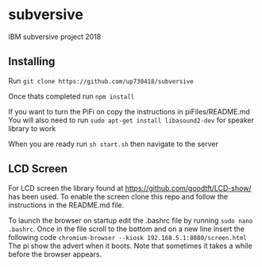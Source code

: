 # subversive
IBM subversive project 2018

## Installing

Run `git clone https://github.com/up730418/subversive`

Once thats completed run `npm install`

If you want to turn the PiFi on copy the instructions in piFiles/README.md
You will also need to run `sudo apt-get install libasound2-dev` for speaker library to work

When you are ready run `sh start.sh` then navigate to the server

## LCD Screen

For LCD screen the library found at https://github.com/goodtft/LCD-show/ has been used. 
To enable the screen clone this repo and follow the instructions in the README.md file.

To launch the browser on startup edit the .bashrc file by running `sudo nano .bashrc`.
Once in the file scroll to the bottom and on a new line insert the following code `chromium-browser --kiosk 192.168.5.1:8080/screen.html`
The pi show the advert when it boots. Note that sometimes it takes a while before the browser appears.
